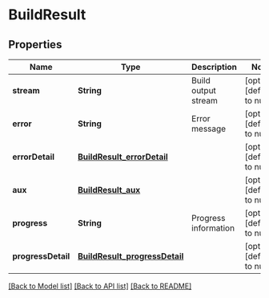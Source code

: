 # BuildResult
## Properties

| Name | Type | Description | Notes |
|------------ | ------------- | ------------- | -------------|
| **stream** | **String** | Build output stream | [optional] [default to null] |
| **error** | **String** | Error message | [optional] [default to null] |
| **errorDetail** | [**BuildResult_errorDetail**](BuildResult_errorDetail.md) |  | [optional] [default to null] |
| **aux** | [**BuildResult_aux**](BuildResult_aux.md) |  | [optional] [default to null] |
| **progress** | **String** | Progress information | [optional] [default to null] |
| **progressDetail** | [**BuildResult_progressDetail**](BuildResult_progressDetail.md) |  | [optional] [default to null] |

[[Back to Model list]](../README.md#documentation-for-models) [[Back to API list]](../README.md#documentation-for-api-endpoints) [[Back to README]](../README.md)

